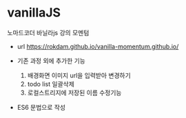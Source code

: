 # vanillaJS
노마드코더 바닐라js 강의 모멘텀

- url
https://rokdam.github.io/vanilla-momentum.github.io/

- 기존 과정 외에 추가한 기능
  1. 배경화면 이미지 url을 입력받아 변경하기
  2. todo list 일괄삭제
  3. 로컬스트리지에 저장된 이름 수정기능
  
- ES6 문법으로 작성
